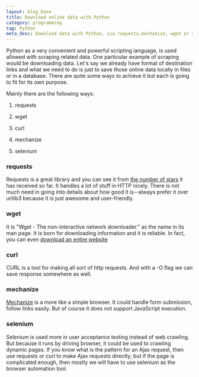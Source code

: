 ```yaml
---
layout: blog_base
title: Download online data with Python
category: programming
tag: Python
meta_desc: Download data with Python, via requests,mechanize, wget or selenium.
---
```


Python as a very convenient and powerful scripting language, is used allowed with scraping related data. One particular example of scraping would be downloading data. Let's say we already have format of destination links and what we need to do is just to save those online data locally in files or in a database. There are quite some ways to achieve it but each is going to fit for its own purpose.

Mainly there are the following ways:

1. requests

2. wget

4. curl

5. mechanize

6. selenium

### requests
Requests is a great library and you can see it from [the number of stars](https://github.com/kennethreitz/requests) it has received so far. It handles a lot of stuff in HTTP nicely. There is not much need in going into details about how good it is--always prefer it over urllib3 because it is just awesome and user-friendly.

### wget
It is "Wget - The non-interactive network downloader." as the name in its man page. It is born for downloading information and it is reliable. In fact, you can even [download an entire website](http://www.linuxjournal.com/content/downloading-entire-web-site-wget)

### curl
CURL is a tool for making all sort of http requests. And with a -O flag we can save response somewhere as well.

### mechanize
[Mechanize](http://wwwsearch.sourceforge.net/mechanize/) is a more like a simple browser. It could handle form submission, follow links easily. But of course it does not support JavaScript execution.

### selenium
Selenium is used more in user acceptance testing instead of web crawling. But because it runs by driving browser, it could be used to crawling dynamic pages. If you know what is the pattern for an Ajax request, then use requests or curl to make Ajax requests directly; but if the page is complicated enough, then mostly we will have to use selenium as the browser automation tool.
